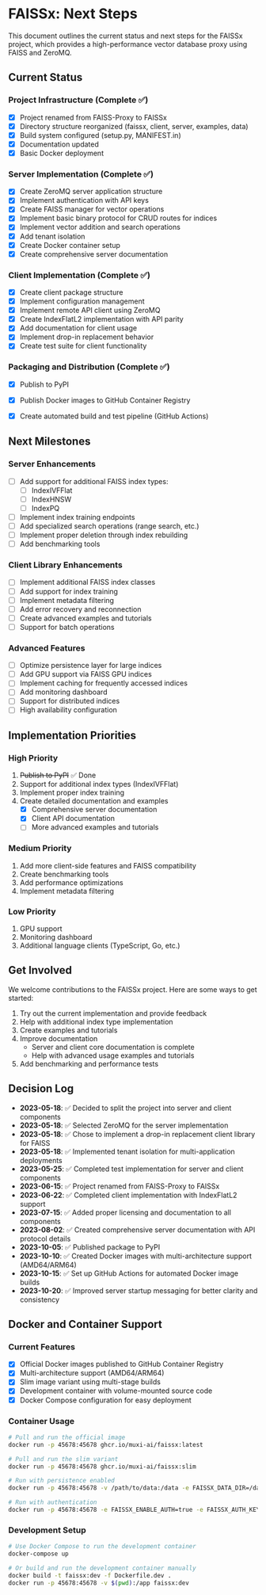 # FAISSx: Next Steps

This document outlines the current status and next steps for the FAISSx project, which provides a high-performance vector database proxy using FAISS and ZeroMQ.

## Current Status

### Project Infrastructure (Complete ✅)
- [x] Project renamed from FAISS-Proxy to FAISSx
- [x] Directory structure reorganized (faissx, client, server, examples, data)
- [x] Build system configured (setup.py, MANIFEST.in)
- [x] Documentation updated
- [x] Basic Docker deployment

### Server Implementation (Complete ✅)
- [x] Create ZeroMQ server application structure
- [x] Implement authentication with API keys
- [x] Create FAISS manager for vector operations
- [x] Implement basic binary protocol for CRUD routes for indices
- [x] Implement vector addition and search operations
- [x] Add tenant isolation
- [x] Create Docker container setup
- [x] Create comprehensive server documentation

### Client Implementation (Complete ✅)
- [x] Create client package structure
- [x] Implement configuration management
- [x] Implement remote API client using ZeroMQ
- [x] Create IndexFlatL2 implementation with API parity
- [x] Add documentation for client usage
- [x] Implement drop-in replacement behavior
- [x] Create test suite for client functionality

### Packaging and Distribution (Complete ✅)
- [x] Publish to PyPI
- [x] Publish Docker images to GitHub Container Registry
- [x] Create automated build and test pipeline (GitHub Actions)


## Next Milestones

### Server Enhancements
- [ ] Add support for additional FAISS index types:
  - [ ] IndexIVFFlat
  - [ ] IndexHNSW
  - [ ] IndexPQ
- [ ] Implement index training endpoints
- [ ] Add specialized search operations (range search, etc.)
- [ ] Implement proper deletion through index rebuilding
- [ ] Add benchmarking tools

### Client Library Enhancements
- [ ] Implement additional FAISS index classes
- [ ] Add support for index training
- [ ] Implement metadata filtering
- [ ] Add error recovery and reconnection
- [ ] Create advanced examples and tutorials
- [ ] Support for batch operations

### Advanced Features
- [ ] Optimize persistence layer for large indices
- [ ] Add GPU support via FAISS GPU indices
- [ ] Implement caching for frequently accessed indices
- [ ] Add monitoring dashboard
- [ ] Support for distributed indices
- [ ] High availability configuration

## Implementation Priorities

### High Priority
1. ~~Publish to PyPI~~ ✅ Done
2. Support for additional index types (IndexIVFFlat)
3. Implement proper index training
4. Create detailed documentation and examples
   - [x] Comprehensive server documentation
   - [x] Client API documentation
   - [ ] More advanced examples and tutorials

### Medium Priority
1. Add more client-side features and FAISS compatibility
2. Create benchmarking tools
3. Add performance optimizations
4. Implement metadata filtering

### Low Priority
1. GPU support
2. Monitoring dashboard
3. Additional language clients (TypeScript, Go, etc.)

## Get Involved

We welcome contributions to the FAISSx project. Here are some ways to get started:

1. Try out the current implementation and provide feedback
2. Help with additional index type implementation
3. Create examples and tutorials
4. Improve documentation
   - Server and client core documentation is complete
   - Help with advanced usage examples and tutorials
5. Add benchmarking and performance tests

## Decision Log

- **2023-05-18**: ✅ Decided to split the project into server and client components
- **2023-05-18**: ✅ Selected ZeroMQ for the server implementation
- **2023-05-18**: ✅ Chose to implement a drop-in replacement client library for FAISS
- **2023-05-18**: ✅ Implemented tenant isolation for multi-application deployments
- **2023-05-25**: ✅ Completed test implementation for server and client components
- **2023-06-15**: ✅ Project renamed from FAISS-Proxy to FAISSx
- **2023-06-22**: ✅ Completed client implementation with IndexFlatL2 support
- **2023-07-15**: ✅ Added proper licensing and documentation to all components
- **2023-08-02**: ✅ Created comprehensive server documentation with API protocol details
- **2023-10-05**: ✅ Published package to PyPI
- **2023-10-10**: ✅ Created Docker images with multi-architecture support (AMD64/ARM64)
- **2023-10-15**: ✅ Set up GitHub Actions for automated Docker image builds
- **2023-10-20**: ✅ Improved server startup messaging for better clarity and consistency

## Docker and Container Support

### Current Features
- [x] Official Docker images published to GitHub Container Registry
- [x] Multi-architecture support (AMD64/ARM64)
- [x] Slim image variant using multi-stage builds
- [x] Development container with volume-mounted source code
- [x] Docker Compose configuration for easy deployment

### Container Usage
```bash
# Pull and run the official image
docker run -p 45678:45678 ghcr.io/muxi-ai/faissx:latest

# Pull and run the slim variant
docker run -p 45678:45678 ghcr.io/muxi-ai/faissx:slim

# Run with persistence enabled
docker run -p 45678:45678 -v /path/to/data:/data -e FAISSX_DATA_DIR=/data ghcr.io/muxi-ai/faissx:latest

# Run with authentication
docker run -p 45678:45678 -e FAISSX_ENABLE_AUTH=true -e FAISSX_AUTH_KEYS="key1:tenant1,key2:tenant2" ghcr.io/muxi-ai/faissx:latest
```

### Development Setup
```bash
# Use Docker Compose to run the development container
docker-compose up

# Or build and run the development container manually
docker build -t faissx:dev -f Dockerfile.dev .
docker run -p 45678:45678 -v $(pwd):/app faissx:dev
```
